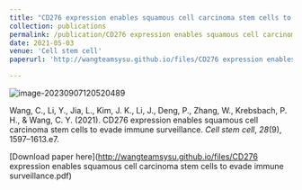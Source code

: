 ```yaml
---
title: "CD276 expression enables squamous cell carcinoma stem cells to evade immune surveillance"
collection: publications
permalink: /publication/CD276 expression enables squamous cell carcinoma stem cells to evade immune surveillance
date: 2021-05-03
venue: 'Cell stem cell'
paperurl: 'http://wangteamsysu.github.io/files/CD276 expression enables squamous cell carcinoma stem cells to evade immune surveillance.pdf'

---
```

![image-20230907120520489](http://wangteamsysu.github.io/images/cellstemcell.png)

Wang, C., Li, Y., Jia, L., Kim, J. K., Li, J., Deng, P., Zhang, W., Krebsbach, P. H., & Wang, C. Y. (2021). CD276 expression enables squamous cell carcinoma stem cells to evade immune surveillance. *Cell stem cell*, *28*(9), 1597–1613.e7. 

[Download paper here](http://wangteamsysu.github.io/files/CD276 expression enables squamous cell carcinoma stem cells to evade immune surveillance.pdf)